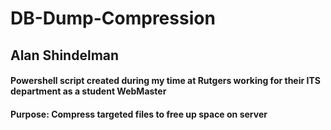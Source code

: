 # DB-Dump-Compression
## Alan Shindelman
#### Powershell script created during my time at Rutgers working for their ITS department as a student WebMaster
#### Purpose: Compress targeted files to free up space on server 
    
  
  

